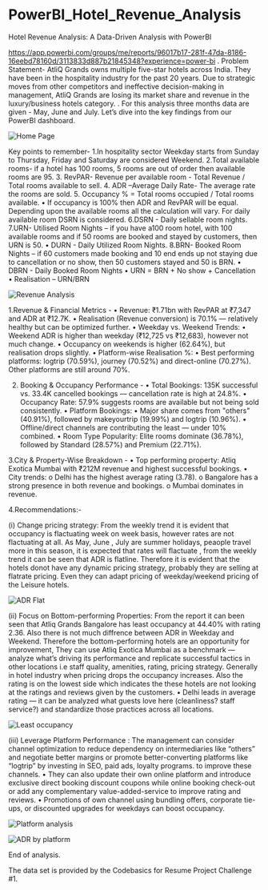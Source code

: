 # PowerBI_Hotel_Revenue_Analysis
Hotel Revenue Analysis: A Data-Driven Analysis with PowerBI

https://app.powerbi.com/groups/me/reports/96017b17-281f-47da-8186-16eebd78160d/3113833d887b21845348?experience=power-bi
.
Problem Statement- 
AtliQ Grands owns multiple five-star hotels across India. They have been in the hospitality industry for the past 20 years. 
Due to strategic moves from other competitors and ineffective decision-making in management, 
AtliQ Grands are losing its market share and revenue in the luxury/business hotels category. 
.
For this analysis three months data are given - May, June and July. Let’s dive into the key findings from our PowerBI dashboard.

![Home Page](https://github.com/user-attachments/assets/9327d754-071f-4472-b881-1f4f622022bb)

Key points to remember- 
1.In hospitality sector Weekday starts from Sunday to Thursday, Friday and Saturday are considered Weekend.
2.Total available rooms- if a hotel has 100 rooms, 5 rooms are out of order then available rooms are 95. 
3. RevPAR- Revenue per available room  - Total Revenue / Total rooms available to sell. 
4. ADR –Average Daily Rate- The average rate the rooms are sold.
5. Occupancy % = Total rooms occupied / Total rooms available.
• If occupancy is 100% then ADR and RevPAR will be equal. Depending upon the available rooms all the calculation will vary. For daily available room DSRN is considered.
6.DSRN - Daily sellable room nights.
7.URN- Utilised Room Nights – if you have a100 room hotel, with 100 available rooms and if 50 rooms are booked and stayed by customers, then URN is 50.
• DURN - Daily Utilized Room Nights.
8.BRN- Booked Room Nights – if 60 customers made booking and 10 end ends up not staying due to cancellation or no show, then 50 customers stayed and 50 is BRN.
• DBRN - Daily Booked Room Nights
• URN = BRN + No show + Cancellation
• Realisation – URN/BRN


![Revenue Analysis](https://github.com/user-attachments/assets/fea775ed-7eac-4bfa-b609-1db1080b7317)

1.Revenue & Financial Metrics - 
•	Revenue: ₹1.71bn with RevPAR at ₹7,347 and ADR at ₹12.7K.
•	Realisation (Revenue conversion) is 70.1% — relatively healthy but can be optimized further.
• Weekday vs. Weekend Trends:
•	Weekend ADR is higher than weekday (₹12,725 vs ₹12,683), however not much change.
•	Occupancy on weekends is higher (62.64%), but realisation drops slightly.
• Platform-wise Realisation %:
•	Best performing platforms: logtrip (70.59%), journey (70.52%) and direct-online (70.27%). Other platforms are still around 70%.


2. Booking & Occupancy Performance -
•	Total Bookings: 135K successful vs. 33.4K cancelled bookings — cancellation rate is high at 24.8%.
•	Occupancy Rate: 57.9% suggests rooms are available but not being sold consistently.
• Platform Bookings:
•	Major share comes from "others" (40.91%), followed by makeyourtrip (19.99%) and logtrip (10.96%).
•	Offline/direct channels are contributing the least — under 10% combined.
• Room Type Popularity: Elite rooms dominate (36.78%), followed by Standard (28.57%) and Premium (22.71%).

3.City & Property-Wise Breakdown - 
•	Top performing property: Atliq Exotica Mumbai with ₹212M revenue and highest successful bookings.
•	City trends:
o	Delhi has the highest average rating (3.78).
o	Bangalore has a strong presence in both revenue and bookings.
o	Mumbai dominates in revenue.

4.Recommendations:-

(i) Change pricing strategy: From the weekly trend it is evident that occupancy is flactuating week on week basis,
however rates are not flactuating at all. As May, June , July are summer holidays, peaople travel more in this season,
it is expected that rates will flactuate , from the weekly trend it can be seen that ADR is flatline.
Therefore it is evident that the hotels donot have any dynamic pricing strategy, probably they are selling at flatrate pricing.
Even they can adapt pricing of weekday/weekend pricing of the Leisure hotels.

![ADR Flat](https://github.com/user-attachments/assets/f6ad743c-adf1-448a-8871-3c603138cc35)

(ii) Focus on Bottom-performing Properties: From the report it can been seen that Atliq Grands Bangalore has least occupancy at 44.40% with rating 2.36.
Also there is not much diffrence between ADR in Weekday and Weekend. Therefore the bottom-performing hotels are an opportunity for improvement,
They can use Atliq Exotica Mumbai as a benchmark — analyze what’s driving its performance and replicate successful tactics in other locations 
i.e staff quality, amenities, rating, pricing strategy. Generally in hotel industry when pricing drops the occupancy increases.
Also the rating is on the lowest side which indicates the these hotels are not looking at the ratings and reviews given by the customers.
•	Delhi leads in average rating — it can be analyzed what guests love here (cleanliness? staff service?) and standardize those practices across all locations.

![Least occupancy](https://github.com/user-attachments/assets/850208cd-7f46-486f-823b-679ee43412cb)

(iii) Leverage Platform Performance : The management can consider channel optimization to reduce dependency on intermediaries like “others” 
and negotiate better margins or promote better-converting platforms like “logtrip” by investing in SEO, paid ads, loyalty programs.
 to improve these channels.
•	They can also update their own online platform and introduce exclusive direct booking discount coupons while online booking check-out 
or add any complementary value-added-service to improve rating and reviews.
•	Promotions of own channel using bundling offers, corporate tie-ups, or discounted upgrades for weekdays can boost occupancy.


![Platform analysis](https://github.com/user-attachments/assets/b702e9b1-1709-44b5-9ace-fff173d34049)

![ADR by platform](https://github.com/user-attachments/assets/4b5904d1-43f5-40f0-a65d-3cc617bb1b86)

End of analysis.

The data set is provided by the Codebasics for Resume Project Challenge #1.

